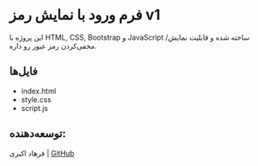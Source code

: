 # فرم ورود با نمایش رمز v1

این پروژه با HTML, CSS, Bootstrap و JavaScript ساخته شده و قابلیت نمایش/مخفی‌کردن رمز عبور رو داره.

## فایل‌ها
- index.html
- style.css
- script.js

## توسعه‌دهنده:
فرهاد اکبری | [GitHub](https://github.com/farhad-dev84)
